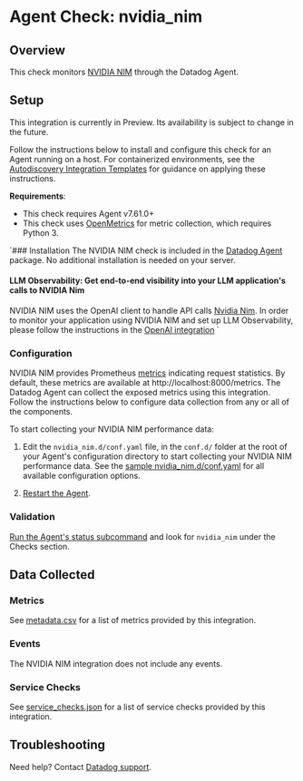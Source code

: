 # Agent Check: nvidia_nim

## Overview

This check monitors [NVIDIA NIM][1] through the Datadog Agent. 

## Setup

<div class="alert alert-warning">
This integration is currently in Preview. Its availability is subject to change in the future. 
</div>

Follow the instructions below to install and configure this check for an Agent running on a host. For containerized environments, see the [Autodiscovery Integration Templates][3] for guidance on applying these instructions.

**Requirements**:
- This check requires Agent v7.61.0+
- This check uses [OpenMetrics][10] for metric collection, which requires Python 3.

`### Installation
The NVIDIA NIM check is included in the [Datadog Agent][2] package. No additional installation is needed on your server.

#### LLM Observability: Get end-to-end visibility into your LLM application's calls to NVIDIA Nim
NVIDIA NIM uses the OpenAI client to handle API calls [Nvidia Nim][11]. In order to monitor your application using NVIDIA NIM and set up LLM Observability, please follow the instructions in the [OpenAI integration][12]
`
### Configuration

NVIDIA NIM provides Prometheus [metrics][1] indicating request statistics. By default, these metrics are available at http://localhost:8000/metrics. The Datadog Agent can collect the exposed metrics using this integration. Follow the instructions below to configure data collection from any or all of the components.

To start collecting your NVIDIA NIM performance data:
1. Edit the `nvidia_nim.d/conf.yaml` file, in the `conf.d/` folder at the root of your Agent's configuration directory to start collecting your NVIDIA NIM performance data. See the [sample nvidia_nim.d/conf.yaml][4] for all available configuration options.

2. [Restart the Agent][5].

### Validation

[Run the Agent's status subcommand][6] and look for `nvidia_nim` under the Checks section.

## Data Collected

### Metrics

See [metadata.csv][7] for a list of metrics provided by this integration.

### Events

The NVIDIA NIM integration does not include any events.

### Service Checks

See [service_checks.json][8] for a list of service checks provided by this integration.

## Troubleshooting

Need help? Contact [Datadog support][9].


[1]: https://docs.nvidia.com/nim/large-language-models/latest/observability.html
[2]: https://app.datadoghq.com/account/settings/agent/latest
[3]: https://docs.datadoghq.com/agent/kubernetes/integrations/
[4]: https://github.com/DataDog/integrations-core/blob/master/nvidia_nim/datadog_checks/nvidia_nim/data/conf.yaml.example
[5]: https://docs.datadoghq.com/agent/guide/agent-commands/#start-stop-and-restart-the-agent
[6]: https://docs.datadoghq.com/agent/guide/agent-commands/#agent-status-and-information
[7]: https://github.com/DataDog/integrations-core/blob/master/nvidia_nim/metadata.csv
[8]: https://github.com/DataDog/integrations-core/blob/master/nvidia_nim/assets/service_checks.json
[9]: https://docs.datadoghq.com/help/
[10]: https://docs.datadoghq.com/integrations/openmetrics/
[11]: https://www.nvidia.com/en-us/ai/
[12]: https://docs.datadoghq.com/integrations/openai
